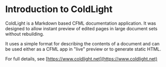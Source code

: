 # Introduction to ColdLight

ColdLight is a Markdown based CFML documentation application. It was designed to allow instant preview of edited pages in large document sets without rebuilding.

It uses a simple format for describing the contents of a document and can be used either as a CFML app in "live" preview or to generate static HTML.

For full details, see [https://www.coldlight.net](https://www.coldlight.net)